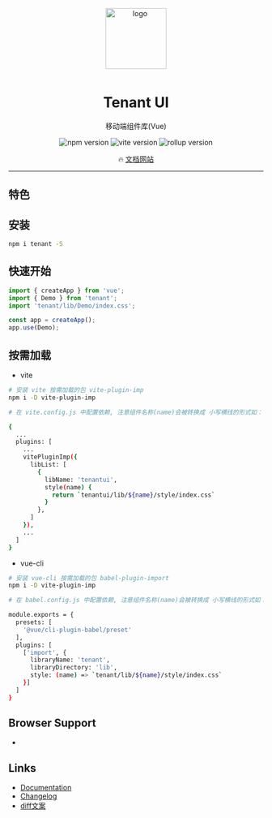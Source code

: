 <p align="center">
    <img alt="logo" src="https://i.loli.net/2021/05/12/poY8H4ReArTPNOv.png" width="120" height="120" style="margin-bottom: 10px;">
</p>

<h1 align="center">Tenant UI</h1>

<p align="center">移动端组件库(Vue)</p>

<p align="center">
    <img src="https://img.shields.io/badge/npm-v6.14.10-yellow" alt="npm version" />
    <img src="https://img.shields.io/badge/vite-v2.2.3-yellow" alt="vite version" />
    <img src="https://img.shields.io/badge/rollup-v2.46.0-yellow" alt="rollup version" />
</p>

<p align="center">
  🔥 <a href="#">文档网站</a>
</p>

---

## 特色

## 安装

```bash
npm i tenant -S
```

## 快速开始

```js
import { createApp } from 'vue';
import { Demo } from 'tenant';
import 'tenant/lib/Demo/index.css';

const app = createApp();
app.use(Demo);
```

## 按需加载

- vite

```bash
# 安装 vite 按需加载的包 vite-plugin-imp
npm i -D vite-plugin-imp

# 在 vite.config.js 中配置依赖, 注意组件名称(name)会被转换成 小写横线的形式如： HelloWorld -> hello-world 需要转换成驼峰

{
  ...
  plugins: [
    ...
    vitePluginImp({
      libList: [
        {
          libName: 'tenantui',
          style(name) {
            return `tenantui/lib/${name}/style/index.css`
          }
        },
      ]
    }),
    ...
  ]
}
```

- vue-cli

```bash
# 安装 vue-cli 按需加载的包 babel-plugin-import
npm i -D vite-plugin-imp

# 在 babel.config.js 中配置依赖, 注意组件名称(name)会被转换成 小写横线的形式如： HelloWorld -> hello-world 需要转换成驼峰

module.exports = {
  presets: [
    '@vue/cli-plugin-babel/preset'
  ],
  plugins: [
    ['import', {
      libraryName: 'tenant',
      libraryDirectory: 'lib',
      style: (name) => `tenant/lib/${name}/style/index.css`
    }]
  ]
}

```

## Browser Support

-

## Links

- [Documentation](https://youzan.github.io/vant)
- [Changelog](https://youzan.github.io/vant#/en-US/changelog)
- [diff文案](https://github.com/kpdecker/jsdiff#api)